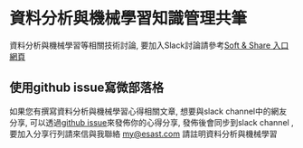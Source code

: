 # 資料分析與機械學習知識管理共筆

資料分析與機械學習等相關技術討論, 要加入Slack討論請參考[Soft & Share 入口網頁](https://softnshare.wordpress.com/slack/forum-datamachlearn/)


## 使用github issue寫微部落格
如果您有撰寫資料分析與機械學習心得相關文章, 想要與slack channel中的網友分享, 可以透過[github issue](https://github.com/softnshare/datanmachlearn/issues)來發佈你的心得分享, 發佈後會同步到slack channel , 要加入分享行列請來信與我聯絡 my@esast.com 請註明資料分析與機械學習
